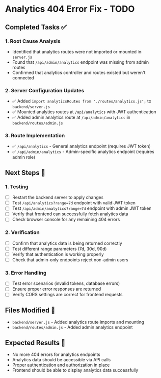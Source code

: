 # Analytics 404 Error Fix - TODO

## Completed Tasks ✅

### 1. **Root Cause Analysis**
- Identified that analytics routes were not imported or mounted in `server.js`
- Found that `/api/admin/analytics` endpoint was missing from admin routes
- Confirmed that analytics controller and routes existed but weren't connected

### 2. **Server Configuration Updates**
- ✅ Added `import analyticsRoutes from './routes/analytics.js';` to `backend/server.js`
- ✅ Mounted analytics routes at `/api/analytics` with JWT authentication
- ✅ Added admin analytics route at `/api/admin/analytics` in `backend/routes/admin.js`

### 3. **Route Implementation**
- ✅ `/api/analytics` - General analytics endpoint (requires JWT token)
- ✅ `/api/admin/analytics` - Admin-specific analytics endpoint (requires admin role)

## Next Steps 🔄

### 1. **Testing**
- [ ] Restart the backend server to apply changes
- [ ] Test `/api/analytics?range=7d` endpoint with valid JWT token
- [ ] Test `/api/admin/analytics?range=7d` endpoint with admin JWT token
- [ ] Verify that frontend can successfully fetch analytics data
- [ ] Check browser console for any remaining 404 errors

### 2. **Verification**
- [ ] Confirm that analytics data is being returned correctly
- [ ] Test different range parameters (7d, 30d, 90d)
- [ ] Verify that authentication is working properly
- [ ] Check that admin-only endpoints reject non-admin users

### 3. **Error Handling**
- [ ] Test error scenarios (invalid tokens, database errors)
- [ ] Ensure proper error responses are returned
- [ ] Verify CORS settings are correct for frontend requests

## Files Modified 📝
- `backend/server.js` - Added analytics route imports and mounting
- `backend/routes/admin.js` - Added admin analytics endpoint

## Expected Results 🎯
- No more 404 errors for analytics endpoints
- Analytics data should be accessible via API calls
- Proper authentication and authorization in place
- Frontend should be able to display analytics data successfully
